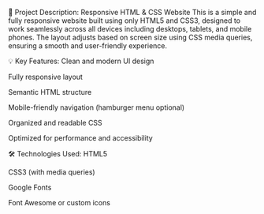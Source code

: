 📄 Project Description: Responsive HTML & CSS Website
This is a simple and fully responsive website built using only HTML5 and CSS3, designed to work seamlessly across all devices including desktops, tablets, and mobile phones. The layout adjusts based on screen size using CSS media queries, ensuring a smooth and user-friendly experience.

💡 Key Features:
Clean and modern UI design

Fully responsive layout

Semantic HTML structure

Mobile-friendly navigation (hamburger menu optional)

Organized and readable CSS

Optimized for performance and accessibility

🛠️ Technologies Used:
HTML5

CSS3 (with media queries)

Google Fonts 

Font Awesome or custom icons 
